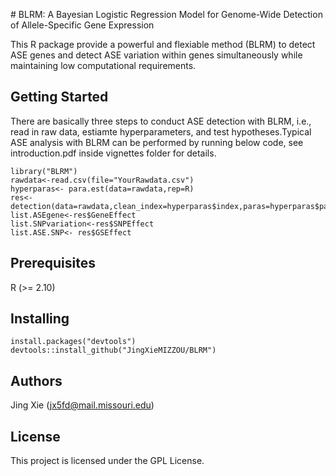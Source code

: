 ﻿﻿# BLRM: A Bayesian Logistic Regression Model for Genome-Wide Detection of Allele-Specific Gene Expression

This R package provide a powerful and flexiable method (BLRM) to detect ASE genes and detect ASE variation within genes simultaneously while maintaining low computational requirements.

## Getting Started
There are basically three steps to conduct ASE detection with BLRM, i.e., read in raw data, estiamte hyperparameters, and test hypotheses.Typical ASE analysis with BLRM can be performed by running below code, see introduction.pdf inside vignettes folder for details.

```
library("BLRM")
rawdata<-read.csv(file="YourRawdata.csv")
hyperparas<- para.est(data=rawdata,rep=R)
res<- detection(data=rawdata,clean_index=hyperparas$index,paras=hyperparas$para,rep=R,fdr=0.05)
list.ASEgene<-res$GeneEffect
list.SNPvariation<-res$SNPEffect
list.ASE.SNP<- res$GSEffect
```

## Prerequisites
R (>= 2.10)

## Installing

```
install.packages("devtools")
devtools::install_github("JingXieMIZZOU/BLRM")
```


## Authors
 Jing Xie (jx5fd@mail.missouri.edu)

## License
This project is licensed under the GPL License.

